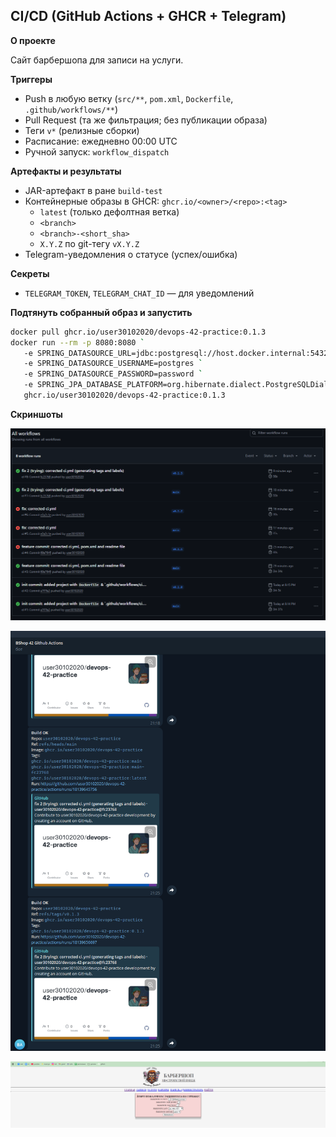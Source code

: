 ## CI/CD (GitHub Actions + GHCR + Telegram)

**О проекте**

Сайт барбершопа для записи на услуги.

**Триггеры**
- Push в любую ветку (`src/**`, `pom.xml`, `Dockerfile`, `.github/workflows/**`)
- Pull Request (та же фильтрация; без публикации образа)
- Теги `v*` (релизные сборки)
- Расписание: ежедневно 00:00 UTC
- Ручной запуск: `workflow_dispatch`

**Артефакты и результаты**
- JAR-артефакт в ранe `build-test`
- Контейнерные образы в GHCR: `ghcr.io/<owner>/<repo>:<tag>`
    - `latest` (только дефолтная ветка)
    - `<branch>`
    - `<branch>-<short_sha>`
    - `X.Y.Z` по git-тегу `vX.Y.Z`
- Telegram-уведомления о статусе (успех/ошибка)

**Секреты**
- `TELEGRAM_TOKEN`, `TELEGRAM_CHAT_ID` — для уведомлений

**Подтянуть собранный образ и запустить**
```bash
docker pull ghcr.io/user30102020/devops-42-practice:0.1.3
docker run --rm -p 8080:8080 `                                            
   -e SPRING_DATASOURCE_URL=jdbc:postgresql://host.docker.internal:5432/bshop42 `
   -e SPRING_DATASOURCE_USERNAME=postgres `
   -e SPRING_DATASOURCE_PASSWORD=password `
   -e SPRING_JPA_DATABASE_PLATFORM=org.hibernate.dialect.PostgreSQLDialect `
   ghcr.io/user30102020/devops-42-practice:0.1.3
```

**Скриншоты**

![screenshots/img.png](screenshots/img.png)

![screenshots/img1.png](screenshots/img1.png)

![screenshots/img2.png](screenshots/img2.png)